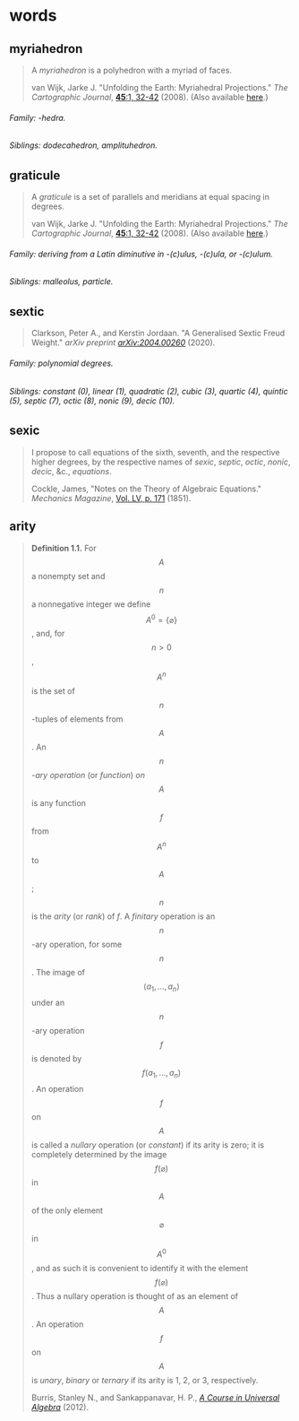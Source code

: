 # words

## myriahedron
<!--#### Etymology 
-->
> A _myriahedron_ is a polyhedron with a myriad of faces.
> 
>  van Wijk, Jarke J. "Unfolding the Earth: Myriahedral Projections." _The Cartographic Journal_, [**45**:1, 32-42](https://doi.org/10.1179/000870408X276594) (2008). (Also available [here](https://t.co/mVsfwLIqjB?amp=1).)

###### Family: -hedra.
###### Siblings: dodecahedron, amplituhedron. 

## graticule
<!--#### Etymology
from Latin crāticula, diminutive form of crātis (bundle of brush, fascine; framework, network, lattice; bush-harrow)-->

<!--1. A grid of horizontal and vertical lines.
2. (_specifically, optics_) A reticle. 
3. (_specifically, geography_) The network of lines of latitude and longitude that make up a coordinate system such as the one used for the Earth. 
4. A nearly square or nearly rectangular region created by a graticule.-->

> A _graticule_ is a set of parallels and meridians at equal spacing in degrees.
> 
>  van Wijk, Jarke J. "Unfolding the Earth: Myriahedral Projections." _The Cartographic Journal_, [**45**:1, 32-42](https://doi.org/10.1179/000870408X276594) (2008). (Also available [here](https://t.co/mVsfwLIqjB?amp=1).)

###### Family: deriving from a Latin diminutive in -(c)ulus, -(c)ula, or -(c)ulum.
###### Siblings: malleolus, particle. 


## sextic 
> Clarkson, Peter A., and Kerstin Jordaan. "A Generalised Sextic Freud Weight." _arXiv preprint_ [_arXiv:2004.00260_](https://arxiv.org/abs/2004.00260) (2020).

###### Family: polynomial degrees.
###### Siblings: constant (0), linear (1), quadratic (2), cubic (3), quartic (4), quintic (5), septic (7), octic (8), nonic (9), decic (10). 

## sexic 
> I propose to call equations of the sixth, seventh, and the respective higher degrees, by the respective names of _sexic_, _septic_, _octic_, _nonic_, _decic_, &c., _equations_.
> 
> Cockle, James, "Notes on the Theory of Algebraic Equations." _Mechanics Magazine_, [Vol. LV, p. 171](https://books.google.be/books?id=cxIFAAAAQAAJ&pg=PP1&redir_esc=y#v=onepage&q=sexic%20septic%20octic%20nonic%20decic&f=false) (1851).

## arity 
> **Definition 1.1.** For $$A$$ a nonempty set and $$n$$ a nonnegative integer we define $$A^0=\lbrace \varnothing \rbrace$$, and, for $$n > 0$$, $$A^n$$ is the set of $$n$$-tuples of elements from $$A$$. An _$$n$$-ary operation_ (or _function_) _on $$A$$_ is any function $$f$$ from $$A^n$$ to $$A$$; $$n$$ is the _arity_ (or _rank_) of _f_. A _finitary_ operation is an $$n$$-ary operation, for some $$n$$. The image of $$\langle a_1, \dots, a_n \rangle$$ under an $$n$$-ary operation $$f$$ is denoted by $$f(a_1,\dots,a_n)$$. An operation $$f$$ on $$A$$ is called a _nullary_ operation (or _constant_) if its arity is zero; it is completely determined by the image $$f(\varnothing)$$ in $$A$$ of the only element $$\varnothing$$ in $$A^0$$, and as such it is convenient to identify it with the element $$f(\varnothing)$$. Thus a nullary operation is thought of as an element of $$A$$. An operation $$f$$ on $$A$$ is _unary_, _binary_ or _ternary_ if its arity is 1, 2, or 3, respectively.
> 
> Burris, Stanley N., and Sankappanavar, H. P., [_A Course in Universal Algebra_](http://www.math.uwaterloo.ca/~snburris/htdocs/ualg.html) (2012).